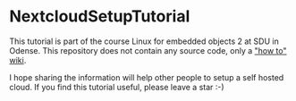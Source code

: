 # NextcloudSetupTutorial
This tutorial is part of the course Linux for embedded objects 2 at SDU in Odense.
This repository does not contain any source code, only a ["how to" wiki](https://github.com/janschmid/NextcloudSetupTutorial/wiki/Setup-Nextcloud-with-reverse-proxy).

I hope sharing the information will help other people to setup a self hosted cloud.
If you find this tutorial useful, please leave a star :-) 
